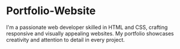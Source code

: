 # Portfolio-Website
I'm a passionate web developer skilled in HTML and CSS, crafting responsive and visually appealing websites. My portfolio showcases creativity and attention to detail in every project.

